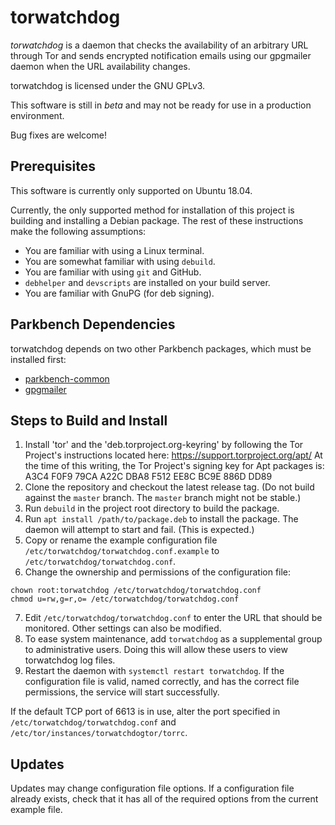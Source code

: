 # torwatchdog

_torwatchdog_ is a daemon that checks the availability of an arbitrary URL through Tor and
sends encrypted notification emails using our gpgmailer daemon when the URL availability
changes.

torwatchdog is licensed under the GNU GPLv3.

This software is still in _beta_ and may not be ready for use in a production environment.

Bug fixes are welcome!

## Prerequisites

This software is currently only supported on Ubuntu 18.04.

Currently, the only supported method for installation of this project is building and
installing a Debian package. The rest of these instructions make the following assumptions:

*   You are familiar with using a Linux terminal.
*   You are somewhat familiar with using `debuild`.
*   You are familiar with using `git` and GitHub.
*   `debhelper` and `devscripts` are installed on your build server.
*   You are familiar with GnuPG (for deb signing).

## Parkbench Dependencies

torwatchdog depends on two other Parkbench packages, which must be installed first:

*   [parkbench-common](https://github.com/park-bench/parkbench-common)
*   [gpgmailer](https://github.com/park-bench/gpgmailer)

## Steps to Build and Install

1.  Install 'tor' and the 'deb.torproject.org-keyring' by following the Tor Project's
    instructions located here: https://support.torproject.org/apt/ At the time of this
    writing, the Tor Project's signing key for Apt packages is:
    A3C4 F0F9 79CA A22C DBA8  F512 EE8C BC9E 886D DD89
2.  Clone the repository and checkout the latest release tag. (Do not build against the
    `master` branch. The `master` branch might not be stable.)
3.  Run `debuild` in the project root directory to build the package.
4.  Run `apt install /path/to/package.deb` to install the package. The daemon will attempt to
    start and fail. (This is expected.)
5.  Copy or rename the example configuration file
    `/etc/torwatchdog/torwatchdog.conf.example` to `/etc/torwatchdog/torwatchdog.conf`.
6.  Change the ownership and permissions of the configuration file:
```
chown root:torwatchdog /etc/torwatchdog/torwatchdog.conf
chmod u=rw,g=r,o= /etc/torwatchdog/torwatchdog.conf
```
7.  Edit `/etc/torwatchdog/torwatchdog.conf` to enter the URL that should be monitored. Other
    settings can also be modified.
8.  To ease system maintenance, add `torwatchdog` as a supplemental group to administrative
    users. Doing this will allow these users to view torwatchdog log files.
9.  Restart the daemon with `systemctl restart torwatchdog`. If the configuration file is
    valid, named correctly, and has the correct file permissions, the service will start
    successfully.

If the default TCP port of 6613 is in use, alter the port specified in
`/etc/torwatchdog/torwatchdog.conf` and `/etc/tor/instances/torwatchdogtor/torrc`.

## Updates

Updates may change configuration file options. If a configuration file already exists, check
that it has all of the required options from the current example file.
